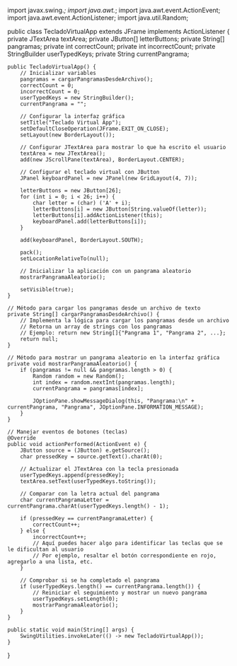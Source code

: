 import javax.swing.*;
import java.awt.*;
import java.awt.event.ActionEvent;
import java.awt.event.ActionListener;
import java.util.Random;

public class TecladoVirtualApp extends JFrame implements ActionListener {
    private JTextArea textArea;
    private JButton[] letterButtons;
    private String[] pangramas;
    private int correctCount;
    private int incorrectCount;
    private StringBuilder userTypedKeys;
    private String currentPangrama;

    public TecladoVirtualApp() {
        // Inicializar variables
        pangramas = cargarPangramasDesdeArchivo();
        correctCount = 0;
        incorrectCount = 0;
        userTypedKeys = new StringBuilder();
        currentPangrama = "";

        // Configurar la interfaz gráfica
        setTitle("Teclado Virtual App");
        setDefaultCloseOperation(JFrame.EXIT_ON_CLOSE);
        setLayout(new BorderLayout());

        // Configurar JTextArea para mostrar lo que ha escrito el usuario
        textArea = new JTextArea();
        add(new JScrollPane(textArea), BorderLayout.CENTER);

        // Configurar el teclado virtual con JButton
        JPanel keyboardPanel = new JPanel(new GridLayout(4, 7));

        letterButtons = new JButton[26];
        for (int i = 0; i < 26; i++) {
            char letter = (char) ('A' + i);
            letterButtons[i] = new JButton(String.valueOf(letter));
            letterButtons[i].addActionListener(this);
            keyboardPanel.add(letterButtons[i]);
        }

        add(keyboardPanel, BorderLayout.SOUTH);

        pack();
        setLocationRelativeTo(null);

        // Inicializar la aplicación con un pangrama aleatorio
        mostrarPangramaAleatorio();

        setVisible(true);
    }

    // Método para cargar los pangramas desde un archivo de texto
    private String[] cargarPangramasDesdeArchivo() {
        // Implementa la lógica para cargar los pangramas desde un archivo
        // Retorna un array de strings con los pangramas
        // Ejemplo: return new String[]{"Pangrama 1", "Pangrama 2", ...};
        return null;
    }

    // Método para mostrar un pangrama aleatorio en la interfaz gráfica
    private void mostrarPangramaAleatorio() {
        if (pangramas != null && pangramas.length > 0) {
            Random random = new Random();
            int index = random.nextInt(pangramas.length);
            currentPangrama = pangramas[index];

            JOptionPane.showMessageDialog(this, "Pangrama:\n" + currentPangrama, "Pangrama", JOptionPane.INFORMATION_MESSAGE);
        }
    }

    // Manejar eventos de botones (teclas)
    @Override
    public void actionPerformed(ActionEvent e) {
        JButton source = (JButton) e.getSource();
        char pressedKey = source.getText().charAt(0);

        // Actualizar el JTextArea con la tecla presionada
        userTypedKeys.append(pressedKey);
        textArea.setText(userTypedKeys.toString());

        // Comparar con la letra actual del pangrama
        char currentPangramaLetter = currentPangrama.charAt(userTypedKeys.length() - 1);

        if (pressedKey == currentPangramaLetter) {
            correctCount++;
        } else {
            incorrectCount++;
            // Aquí puedes hacer algo para identificar las teclas que se le dificultan al usuario
            // Por ejemplo, resaltar el botón correspondiente en rojo, agregarlo a una lista, etc.
        }

        // Comprobar si se ha completado el pangrama
        if (userTypedKeys.length() == currentPangrama.length()) {
            // Reiniciar el seguimiento y mostrar un nuevo pangrama
            userTypedKeys.setLength(0);
            mostrarPangramaAleatorio();
        }
    }

    public static void main(String[] args) {
        SwingUtilities.invokeLater(() -> new TecladoVirtualApp());
    }
}
